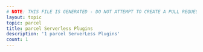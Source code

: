 ```yaml
---
# NOTE: THIS FILE IS GENERATED - DO NOT ATTEMPT TO CREATE A PULL REQUEST TO UPDATE THE DATA. 
layout: topic
topic: parcel
title: parcel Serverless Plugins
description: '1 parcel ServerLess Plugins'
count: 1
---
```

